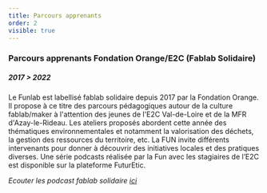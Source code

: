 ```yaml
---
title: Parcours apprenants
order: 2
visible: true
---
```

### Parcours apprenants Fondation Orange/E2C (Fablab Solidaire) 
##### 2017 > 2022

Le Funlab est labellisé fablab solidaire depuis 2017 par la Fondation Orange. Il propose à ce titre des parcours pédagogiques autour de la culture fablab/maker à l'attention des jeunes de l'E2C Val-de-Loire et de la MFR d'Azay-le-Rideau. Les ateliers proposés abordent cette année des thématiques environnementales et notamment la valorisation des déchets, la gestion des ressources du territoire, etc. La FUN invite différents intervenants pour donner à découvrir des initiatives locales et des pratiques diverses. Une série podcasts réalisée par la Fun avec les stagiaires de l’E2C est disponible sur la plateforme FuturEtic.

*Ecouter les podcast fablab solidaire [ici](https://tube.futuretic.fr/w/3Gq7smPK9kHcqQcuKLs46C)*